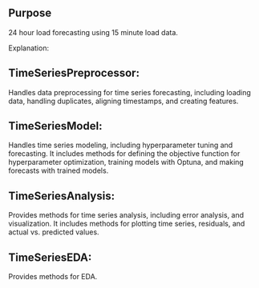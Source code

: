 ## Purpose
24 hour load forecasting using 15 minute load data.


Explanation:

## TimeSeriesPreprocessor:
Handles data preprocessing for time series forecasting, including loading data, handling duplicates, aligning timestamps, and creating features.

## TimeSeriesModel:

Handles time series modeling, including hyperparameter tuning and forecasting. It includes methods for defining the objective function for hyperparameter optimization, training models with Optuna, and making forecasts with trained models.

## TimeSeriesAnalysis:
Provides methods for time series analysis, including error analysis, and visualization. It includes methods for plotting time series, residuals, and actual vs. predicted values.

## TimeSeriesEDA:
Provides methods for EDA.
